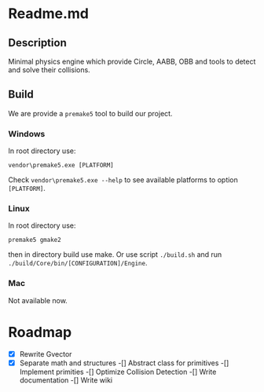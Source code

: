 # Readme.md

## Description
Minimal physics engine which provide Circle, AABB, OBB and tools to detect and solve their collisions.

## Build
We are provide a `premake5` tool to build our project.

### Windows
In root directory use:
```
vendor\premake5.exe [PLATFORM]
```
Check ```vendor\premake5.exe --help``` to see available platforms to option `[PLATFORM]`.

### Linux
In root directory use: 
```
premake5 gmake2
```
then in directory build use make.  Or use script `./build.sh` and run `./build/Core/bin/[CONFIGURATION]/Engine`.

### Mac
Not available now.

# Roadmap

-[x] Rewrite Gvector
-[x] Separate math and structures
-[] Abstract class for primitives
-[] Implement primities
-[] Optimize Collision Detection 
-[] Write documentation 
-[] Write wiki
